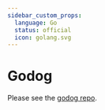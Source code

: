 ```yaml
---
sidebar_custom_props:
  language: Go
  status: official
  icon: golang.svg
---
```


# Godog

Please see the [godog repo](https://github.com/cucumber/godog).
